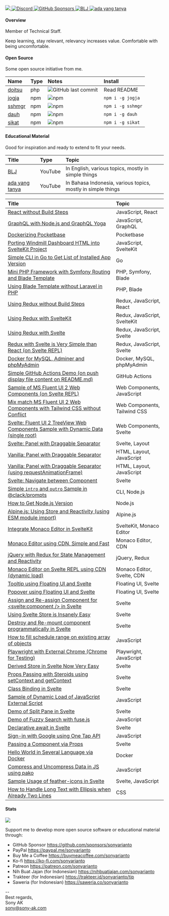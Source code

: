 <a href="https://sony-ak.com" target="_blank">
  <img src="https://komarev.com/ghpvc/?username=sonyarianto&color=blueviolet&style=flat">
</a>
<a href="https://discord.gg/qHFWTgnpQd" target="_blank">
  <img alt="Discord" src="https://img.shields.io/discord/1089563520988893306">
</a>
<a href="https://github.com/sponsors/sonyarianto" target="_blank">
  <img alt="GitHub Sponsors" src="https://img.shields.io/github/sponsors/sonyarianto">
</a>
<a href="https://youtube.com/@bljdev" target="_blank">
  <img alt="BLJ" src="https://img.shields.io/youtube/channel/views/UCTgD0-13PPQux8zZ6UQTYLA?style=social&label=YouTube">
</a>
<a href="https://youtube.com/@adayangtanya" target="_blank">
  <img alt="ada yang tanya" src="https://img.shields.io/youtube/channel/views/UCD5gydSn9mTyZruSR0Filvw?style=social&label=YouTube">
</a>

#### Overview

Member of Technical Staff.

Keep learning, stay relevant, relevancy increases value. Comfortable with being uncomfortable.

#### Open Source

Some open source initiative from me.

| Name | Type | Notes | Install |
|:-|:-|:-|:-|
| <a href="https://github.com/sonyarianto/doitsu" target="_blank">doitsu</a> | php | <a href="https://github.com/sonyarianto/doitsu" target="_blank"><img align="left" alt="GitHub last commit" src="https://img.shields.io/github/last-commit/sonyarianto/doitsu"></a> | Read README |
| <a href="https://npmjs.com/package/jogja" target="_blank">jogja</a> | npm | <a href="https://npmjs.com/package/jogja" target="_blank"><img align="left" alt="npm" src="https://img.shields.io/npm/dt/jogja" alt=""/></a> | `npm i -g jogja` |
| <a href="https://npmjs.com/package/sshmgr" target="_blank">sshmgr</a> | npm | <a href="https://npmjs.com/package/sshmgr" target="_blank"><img align="left" alt="npm" src="https://img.shields.io/npm/dt/sshmgr" alt=""/></a> | `npm i -g sshmgr` |
| <a href="https://npmjs.com/package/dauh" target="_blank">dauh</a> | npm | <a href="https://npmjs.com/package/dauh" target="_blank"><img align="left" alt="npm" src="https://img.shields.io/npm/dt/dauh" alt=""/></a> | `npm i -g dauh` |
| <a href="https://npmjs.com/package/sikat" target="_blank">sikat</a> | npm | <a href="https://npmjs.com/package/sikat" target="_blank"><img align="left" alt="npm" src="https://img.shields.io/npm/dt/sikat" alt=""/></a> | `npm i -g sikat` |

#### Educational Material

Good for inspiration and ready to extend to fit your needs.

| Title | Type | Topic |
|:-|:-|:-|
| <a href="https://youtube.com/@bljdev" target="_blank">BLJ</a> | YouTube | In English, various topics, mostly in simple things |
| <a href="https://youtube.com/@adayangtanya" target="_blank">ada yang tanya</a> | YouTube | In Bahasa Indonesia, various topics, mostly in simple things |

| Title | Topic |
|:-|:-|
| <a href="https://github.com/sonyarianto/react-without-buildsteps" target="_blank">React without Build Steps</a> | JavaScript, React |
| <a href="https://github.com/sonyarianto/graphql-nodejs-concept" target="_blank">GraphQL with Node.js and GraphQL Yoga</a> | JavaScript, GraphQL |
| <a href="https://github.com/sonyarianto/pocketbase-docker" target="_blank">Dockerizing Pocketbase</a> | Pocketbase |
| <a href="https://github.com/sonyarianto/airmill-dashboard" target="_blank">Porting Windmill Dashboard HTML into SvelteKit Project</a> | JavaScript, SvelteKit |
| <a href="https://github.com/sonyarianto/hcli" target="_blank">Simple CLI in Go to Get List of Installed App Version</a> | Go |
| <a href="https://github.com/sonyarianto/mini-php-framework" target="_blank">Mini PHP Framework with Symfony Routing and Blade Template</a> | PHP, Symfony, Blade |
| <a href="https://github.com/sonyarianto/php-using-blade-without-laravel" target="_blank">Using Blade Template without Laravel in PHP</a> | PHP, Blade |
| <a href="https://github.com/sonyarianto/redux-without-buildsteps" target="_blank">Using Redux without Build Steps</a> | Redux, JavaScript, React |
| <a href="https://github.com/sonyarianto/redux-with-sveltekit" target="_blank">Using Redux with SvelteKit</a> | Redux, JavaScript, SvelteKit |
| <a href="https://github.com/sonyarianto/redux-with-svelte" target="_blank">Using Redux with Svelte</a> | Redux, JavaScript, Svelte |
| <a href="https://svelte.dev/repl/778d2aab2e1e462d9da6f7cc3c7b62bb" target="_blank">Redux with Svelte is Very Simple than React (on Svelte REPL)</a> | Redux, JavaScript, Svelte |
| <a href="https://github.com/sonyarianto/docker-mysql-adminer-phpmyadmin" target="_blank">Docker for MySQL, Adminer and phpMyAdmin</a> | Docker, MySQL, phpMyAdmin |
| <a href="https://github.com/sonyarianto/github-actions-push-and-display-it-on-readme" target="_blank">Simple GitHub Actions Demo (on push display file content on README.md)</a> | GitHub Actions |
| <a href="https://svelte.dev/repl/a083e41efafc4a41a7002398f9ed8f2a" target="_blank">Sample of MS Fluent UI 2 Web Components (on Svelte REPL)</a> | Web Components, JavaScript |
| <a href="https://github.com/sonyarianto/fluent-ui-mix-match-with-tailwind-css" target="_blank">Mix match MS Fluent UI 2 Web Components with Tailwind CSS without Conflict</a> | Web Components, Tailwind CSS |
| <a href="https://svelte.dev/repl/317e16c270b84d2dba580f8a19445c92" target="_blank">Svelte: Fluent UI 2 TreeView Web Components Sample with Dynamic Data (single root)</a> | Web Components, Svelte |
| <a href="https://svelte.dev/repl/385110a54cc34e5ba86cad2eeb18f7b8" target="_blank">Svelte: Panel with Draggable Separator</a> | Svelte, Layout |
| <a href="https://stackblitz.com/edit/panel-with-draggable-separator" target="_blank">Vanilla: Panel with Draggable Separator</a> | HTML, Layout, JavaScript |
| <a href="https://stackblitz.com/edit/vanilla-draggable-with-requestanimationframe" target="_blank">Vanilla: Panel with Draggable Separator (using requestAnimationFrame)</a> | HTML, Layout, JavaScript |
| <a href="https://stackblitz.com/edit/svelte-navigate-between-component" target="_blank">Svelte: Navigate between Component</a> | Svelte |
| <a href="https://stackblitz.com/edit/clack-prompts-sample-intro-and-outro" target="_blank">Simple `intro` and `outro` Sample in @clack/prompts</a> | CLI, Node.js |
| <a href="https://stackblitz.com/edit/node-get-version" target="_blank">How to Get Node.js Version</a> | Node.js |
| <a href="https://github.com/sonyarianto/alpinejs-using-module" target="_blank">Alpine.js: Using Store and Reactivity (using ESM module import)</a> | Alpine.js |
| <a href="https://github.com/sonyarianto/sveltekit-monaco-editor" target="_blank">Integrate Monaco Editor in SvelteKit</a> | SvelteKit, Monaco Editor |
| <a href="https://github.com/sonyarianto/monaco-editor-cdn" target="_blank">Monaco Editor using CDN, Simple and Fast</a> | Monaco Editor, CDN |
| <a href="https://github.com/sonyarianto/jquery-redux-reactivity-state-management" target="_blank">jQuery with Redux for State Management and Reactivity</a> | jQuery, Redux |
| <a href="https://svelte.dev/repl/b714245b69694ae0891a934b2cdfe028" target="_blank">Monaco Editor on Svelte REPL using CDN (dynamic load)</a> | Monaco Editor, Svelte, CDN |
| <a href="https://svelte.dev/repl/1ae0d9a068034a1c8324e2e9ea7346ef" target="_blank">Tooltip using Floating UI and Svelte</a> | Floating UI, Svelte |
| <a href="https://svelte.dev/repl/daccadc2ef2544e3b95f5bf6215716c6" target="_blank">Popover using Floating UI and Svelte</a> | Floating UI, Svelte |
| <a href="https://svelte.dev/repl/c5262348f5d64492aa0b19ac48bf88f1" target="_blank">Assign and Re-assign Component for <svelte:component /> in Svelte</a> | Svelte |
| <a href="https://svelte.dev/repl/0e8f57ece3094642ad2c84ca4f2420be" target="_blank">Using Svelte Store is Insanely Easy</a> | Svelte |
| <a href="https://svelte.dev/repl/09e8928d1de545a58dcb89f2073898ef" target="_blank">Destroy and Re-mount component programmatically in Svelte</a> | Svelte |
| <a href="https://svelte.dev/repl/f9dffdd0044c49faa80d2295a4b8fd55" target="_blank">How to fill schedule range on existing array of objects</a> | JavaScript |
| <a href="https://github.com/sonyarianto/playwright-using-external-chrome" target="_blank">Playwright with External Chrome (Chrome for Testing) | Playwright, JavaScript |
| <a href="https://svelte.dev/repl/1fbbcb7428334cd98fbb783300d4a16f" target="_blank">Derived Store in Svelte Now Very Easy</a> | Svelte |
| <a href="https://svelte.dev/repl/613aa6f30ad34fb7a973105a6b759d17" target="_blank">Props Passing with Steroids using setContext and getContext</a> | Svelte |
| <a href="https://svelte.dev/repl/7af5ee5f0079468e869c0c7f8d2ea91c" target="_blank">Class Binding in Svelte</a> | Svelte |
| <a href="https://svelte.dev/repl/80fd626c6b2243bd972a78026f27e27f" target="_blank">Sample of Dynamic Load of JavaScript External Script</a> | JavaScript |
| <a href="https://svelte.dev/repl/28a3f27aa18b414ea90b2fc251fabdcf" target="_blank">Demo of Split Pane in Svelte</a> | Svelte |
| <a href="https://svelte.dev/repl/d208d02e9e6045e6bba043eec8747f22" target="_blank">Demo of Fuzzy Search with fuse.js</a> | JavaScript |
| <a href="https://svelte.dev/repl/46a4a6160c014552b88cfa25acaa2c10" target="_blank">Declarative await in Svelte</a> | Svelte |
| <a href="https://github.com/sonyarianto/vanilla-sign-in-with-google-one-tap-demo" target="_blank">Sign-in with Google using One Tap API</a> | JavaScript |
| <a href="https://svelte.dev/repl/4c060f5b7bea4a27a87ec168f67e1184" target="_blank">Passing a Component via Props</a> | Svelte |
| <a href="https://github.com/sonyarianto/hello-world" target="_blank">Hello World in Several Language via Docker</a> | Docker |
| <a href="https://svelte.dev/repl/407c56625ec44f97b128ef81576a8c1a" target="_blank">Compress and Uncompress Data in JS using pako</a> | JavaScript |
| <a href="https://svelte.dev/repl/507c0b74e0764ac59b40094496eab69f" target="_blank">Sample Usage of feather-icons in Svelte</a> | Svelte, JavaScript |
| <a href="https://svelte.dev/repl/2c6351424e1c40749b228c0481284fb2" target="_blank">How to Handle Long Text with Ellipsis when Already Two Lines</a> | CSS |

#### Stats
![](https://github-readme-stats-ten-gilt.vercel.app/api?username=sonyarianto&show_icons=true&count_private=true&theme=)

Support me to develop more open source software or educational material through:

- GitHub Sponsor https://github.com/sponsors/sonyarianto
- PayPal https://paypal.me/sonyarianto
- Buy Me a Coffee https://buymeacoffee.com/sonyarianto
- Ko-fi https://ko-fi.com/sonyarianto
- Patreon https://patreon.com/sonyarianto
- Nih Buat Jajan (for Indonesian) https://nihbuatjajan.com/sonyarianto
- Trakteer (for Indonesian) https://trakteer.id/sonyarianto/tip
- Saweria (for Indonesian) https://saweria.co/sonyarianto

--<br>
Best regards,<br>
Sony AK<br>
sony@sony-ak.com
